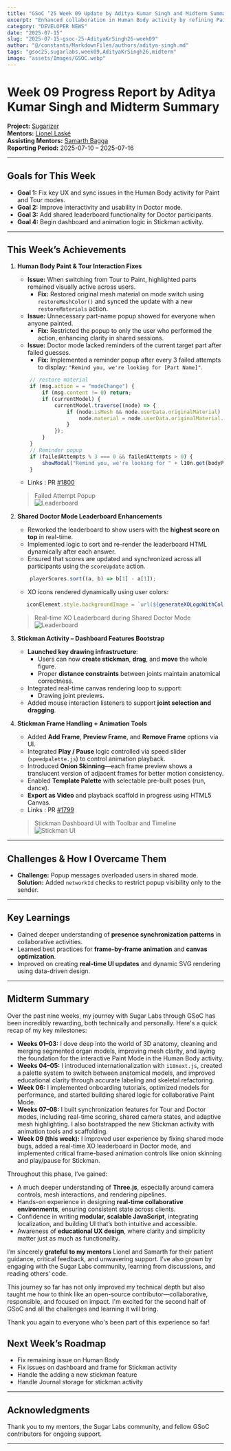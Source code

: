 ```yaml
---
title: "GSoC ’25 Week 09 Update by Aditya Kumar Singh and Midterm Summary"
excerpt: "Enhanced collaboration in Human Body activity by refining Paint and Tour interactions, improved UX in Doctor mode, and launched key features in Stickman like frame handling and animation controls."
category: "DEVELOPER NEWS"
date: "2025-07-15"
slug: "2025-07-15-gsoc-25-AdityaKrSingh26-week09"
author: "@/constants/MarkdownFiles/authors/aditya-singh.md"
tags: "gsoc25,sugarlabs,week09,AdityaKrSingh26,midterm"
image: "assets/Images/GSOC.webp"
---
```


<!-- markdownlint-disable -->

# Week 09 Progress Report by Aditya Kumar Singh and Midterm Summary

**Project:** [Sugarizer](https://github.com/llaske/sugarizer)  
**Mentors:** [Lionel Laské](https://github.com/llaske)  
**Assisting Mentors:** [Samarth Bagga](https://github.com/SamarthBagga)  
**Reporting Period:** 2025-07-10 – 2025-07-16

---

## Goals for This Week

- **Goal 1:** Fix key UX and sync issues in the Human Body activity for Paint and Tour modes.
- **Goal 2:** Improve interactivity and usability in Doctor mode.
- **Goal 3:** Add shared leaderboard functionality for Doctor participants.
- **Goal 4:** Begin dashboard and animation logic in Stickman activity.

---

## This Week’s Achievements

1. **Human Body Paint & Tour Interaction Fixes**  
    - **Issue:** When switching from Tour to Paint, highlighted parts remained visually active across users.  
        - **Fix:** Restored original mesh material on mode switch using `restoreMeshColor()` and synced the update with a new `restoreMaterials` action.  
    - **Issue:** Unnecessary part-name popup showed for everyone when anyone painted.
        - **Fix:** Restricted the popup to only the user who performed the action, enhancing clarity in shared sessions.
    - **Issue:** Doctor mode lacked reminders of the current target part after failed guesses.
        - **Fix:** Implemented a reminder popup after every 3 failed attempts to display:  `"Remind you, we're looking for [Part Name]"`.
    ```javascript
        // restore material
        if (msg.action = = "modeChange") {
            if (msg.content != 0) return;
            if (currentModel) {
                currentModel.traverse((node) => {
                    if (node.isMesh && node.userData.originalMaterial) {
                        node.material = node.userData.originalMaterial.clone();
                    }
                });
            }
        }
        // Reminder popup
        if (failedAttempts % 3 === 0 && failedAttempts > 0) {
            showModal("Remind you, we're looking for " + l10n.get(bodyParts[presenceCorrectIndex].name));
        }
    ```
    - Links : PR [#1800](https://github.com/llaske/sugarizer/pull/1800) 
    > Failed Attempt Popup  
    ![Leaderboard](https://i.ibb.co/TxWvQShK/image.webp)


2. **Shared Doctor Mode Leaderboard Enhancements**  
    - Reworked the leaderboard to show users with the **highest score on top** in real-time.
    - Implemented logic to sort and re-render the leaderboard HTML dynamically after each answer.
    - Ensured that scores are updated and synchronized across all participants using the `scoreUpdate` action.
    ```javascript
        playerScores.sort((a, b) => b[1] - a[1]);
    ```
    - XO icons rendered dynamically using user colors:
     ```javascript
        iconElement.style.backgroundImage = `url(${generateXOLogoWithColor(playerColor)})`;
     ```
    > Real-time XO Leaderboard during Shared Doctor Mode  
    ![Leaderboard](https://i.ibb.co/jkLPqWDP/image.webp)


3. **Stickman Activity – Dashboard Features Bootstrap**  
    - **Launched key drawing infrastructure**:
        - Users can now **create stickman**, **drag**, and **move** the whole figure.
        - Proper **distance constraints** between joints maintain anatomical correctness.
    - Integrated real-time canvas rendering loop to support:
        - Drawing joint previews.
    - Added mouse interaction listeners to support **joint selection and dragging**.


4. **Stickman Frame Handling + Animation Tools**
    - Added **Add Frame**, **Preview Frame**, and **Remove Frame** options via UI.
    - Integrated **Play / Pause** logic controlled via speed slider (`speedpalette.js`) to control animation playback.
    - Introduced **Onion Skinning**—each frame preview shows a translucent version of adjacent frames for better motion consistency.
    - Enabled **Template Palette** with selectable pre-built poses (run, dance).
    - **Export as Video** and playback scaffold in progress using HTML5 Canvas.
    - Links : PR [#1799](https://github.com/llaske/sugarizer/pull/1799)
    > Stickman Dashboard UI with Toolbar and Timeline  
    ![Stickman UI](https://i.ibb.co/H86RT1Z/image.webp)


---

## Challenges & How I Overcame Them

- **Challenge:** Popup messages overloaded users in shared mode.  
  **Solution:** Added `networkId` checks to restrict popup visibility only to the sender.

---

## Key Learnings

- Gained deeper understanding of **presence synchronization patterns** in collaborative activities.
- Learned best practices for **frame-by-frame animation** and **canvas optimization**.
- Improved on creating **real-time UI updates** and dynamic SVG rendering using data-driven design.

---

## Midterm Summary

Over the past nine weeks, my journey with Sugar Labs through GSoC has been incredibly rewarding, both technically and personally. Here's a quick recap of my key milestones:

- **Weeks 01–03:** I dove deep into the world of 3D anatomy, cleaning and merging segmented organ models, improving mesh clarity, and laying the foundation for the interactive Paint Mode in the Human Body activity.
- **Weeks 04–05:** I introduced internationalization with `i18next.js`, created a palette system to switch between anatomical models, and improved educational clarity through accurate labeling and skeletal refactoring.
- **Week 06:** I implemented onboarding tutorials, optimized models for performance, and started building shared logic for collaborative Paint Mode.
- **Weeks 07–08:** I built synchronization features for Tour and Doctor modes, including real-time scoring, shared camera states, and adaptive mesh highlighting. I also bootstrapped the new Stickman activity with animation tools and scaffolding.
- **Week 09 (this week):** I improved user experience by fixing shared mode bugs, added a real-time XO leaderboard in Doctor mode, and implemented critical frame-based animation controls like onion skinning and play/pause for Stickman.

Throughout this phase, I’ve gained:

- A much deeper understanding of **Three.js**, especially around camera controls, mesh interactions, and rendering pipelines.
- Hands-on experience in designing **real-time collaborative environments**, ensuring consistent state across clients.
- Confidence in writing **modular, scalable JavaScript**, integrating localization, and building UI that’s both intuitive and accessible.
- Awareness of **educational UX design**, where clarity and simplicity matter just as much as functionality.


I’m sincerely **grateful to my mentors** Lionel and Samarth for their patient guidance, critical feedback, and unwavering support. I’ve also grown by engaging with the Sugar Labs community, learning from discussions, and reading others’ code.

This journey so far has not only improved my technical depth but also taught me how to think like an open-source contributor—collaborative, responsible, and focused on impact. I'm excited for the second half of GSoC and all the challenges and learning it will bring.

Thank you again to everyone who's been part of this experience so far!

## Next Week’s Roadmap

- Fix remaining issue on Human Body
- Fix issues on dashboard and frame for Stickman activity
- Handle the adding a new stickman feature
- Handle Journal storage for stickman activity

---

## Acknowledgments

Thank you to my mentors, the Sugar Labs community, and fellow GSoC contributors for ongoing support.

---

